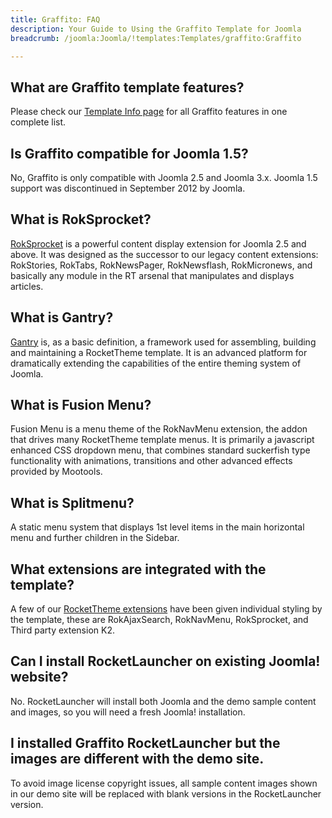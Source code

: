 ```yaml
---
title: Graffito: FAQ
description: Your Guide to Using the Graffito Template for Joomla
breadcrumb: /joomla:Joomla/!templates:Templates/graffito:Graffito

---
```


What are Graffito template features?
-----
Please check our [Template Info page][features] for all Graffito features in one complete list.

Is Graffito compatible for Joomla 1.5?
-----
No, Graffito is only compatible with Joomla 2.5 and Joomla 3.x. Joomla 1.5 support was discontinued in September 2012 by Joomla.

What is RokSprocket?
-----
[RokSprocket][roksprocket] is a powerful content display extension for Joomla 2.5 and above. It was designed as the successor to our legacy content extensions: RokStories, RokTabs, RokNewsPager, RokNewsflash, RokMicronews, and basically any module in the RT arsenal that manipulates and displays articles.

What is Gantry?
-----
[Gantry][gantry] is, as a basic definition, a framework used for assembling, building and maintaining a RocketTheme template. It is an advanced platform for dramatically extending the capabilities of the entire theming system of Joomla.

What is Fusion Menu?
-----
Fusion Menu is a menu theme of the RokNavMenu extension, the addon that drives many RocketTheme template menus. It is primarily a javascript enhanced CSS dropdown menu, that combines standard suckerfish type functionality with animations, transitions and other advanced effects provided by Mootools.

What is Splitmenu?
-----
A static menu system that displays 1st level items in the main horizontal menu and further children in the Sidebar.

What extensions are integrated with the template?
-----
A few of our [RocketTheme extensions][extensions] have been given individual styling by the template, these are RokAjaxSearch, RokNavMenu, RokSprocket, and Third party extension K2.

Can I install RocketLauncher on existing Joomla! website?
-----
No. RocketLauncher will install both Joomla and the demo sample content and images, so you will need a fresh Joomla! installation.

I installed Graffito RocketLauncher but the images are different with the demo site.
-----
To avoid image license copyright issues, all sample content images shown in our demo site will be replaced with blank versions in the RocketLauncher version.

[gantry]: http://gantry-framework.org/
[features]: http://demo.rockettheme.com/joomla-templates/Graffito/features
[font]: http://www.fontsquirrel.com/fonts/ubuntu
[forum]: http://www.rockettheme.com/forum/joomla-template-graffito
[roksprocket]: http://www.rockettheme.com/joomla/extensions/roksprocket
[dropdown]: http://demo.rockettheme.com/joomla-templates/Graffito/features/menu-options
[splitmenu]: http://demo.rockettheme.com/joomla-templates/Graffito/features/menu-options
[extensions]: http://demo.rockettheme.com/joomla-templates/Graffito/features/extensions